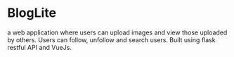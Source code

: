 # BlogLite
a web application where users can upload images and view those uploaded by others. Users can follow, unfollow and search users. Built using flask restful API and VueJs.
